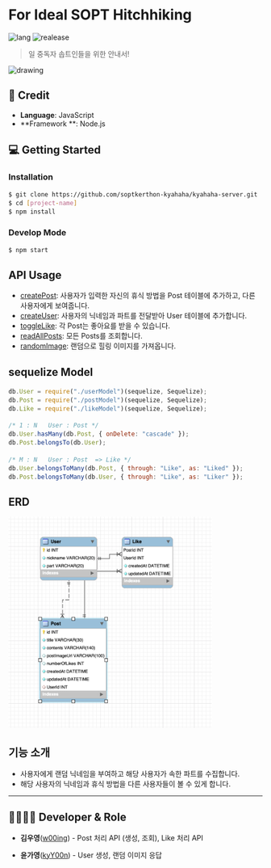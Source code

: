 # For Ideal SOPT Hitchhiking

![lang](https://img.shields.io/badge/Language-JavaScript-blue)  ![realease](https://img.shields.io/badge/release-v1.0.0-yellow)

> 일 중독자 솝트인들을 위한 안내서!

<img src="./images/logo.png" alt="drawing" width="200"/>

## 🔧 Credit

- **Language**: JavaScript
- **Framework **: Node.js

## 💻 Getting Started

### Installation

```bash
$ git clone https://github.com/soptkerthon-kyahaha/kyahaha-server.git
$ cd [project-name]
$ npm install
```

### Develop Mode

```
$ npm start
```
## API Usage

- [createPost](https://github.com/soptkerthon-kyahaha/kyahaha-server/wiki/createPost): 사용자가 입력한 자신의 휴식 방법을 Post 테이블에 추가하고, 다른 사용자에게 보여줍니다.
- [createUser](https://github.com/soptkerthon-kyahaha/kyahaha-server/wiki/createUser): 사용자의 닉네임과 파트를 전달받아 User 테이블에 추가합니다. 
- [toggleLike](https://github.com/soptkerthon-kyahaha/kyahaha-server/wiki/toggleLike): 각 Post는 좋아요를 받을 수 있습니다.
- [readAllPosts](https://github.com/soptkerthon-kyahaha/kyahaha-server/wiki/toggleLike): 모든 Posts를 조회합니다.
- [randomImage](https://github.com/soptkerthon-kyahaha/kyahaha-server/wiki/randomImage): 랜덤으로 힐링 이미지를 가져옵니다.

## sequelize Model

```javascript
db.User = require("./userModel")(sequelize, Sequelize);
db.Post = require("./postModel")(sequelize, Sequelize);
db.Like = require("./likeModel")(sequelize, Sequelize);

/* 1 : N   User : Post */
db.User.hasMany(db.Post, { onDelete: "cascade" });
db.Post.belongsTo(db.User);

/* M : N   User : Post  => Like */
db.User.belongsToMany(db.Post, { through: "Like", as: "Liked" });
db.Post.belongsToMany(db.User, { through: "Like", as: "Liker" });
```

## ERD

<img src='./public/images/erd.png' width='80%'>

## 기능 소개

- 사용자에게 랜덤 닉네임을 부여하고 해당 사용자가 속한 파트를 수집합니다.
- 해당 사용자의 닉네임과 휴식 방법을 다른 사용자들이 볼 수 있게 합니다.

------
## 👨‍👩‍👧‍👦 Developer & Role

- **김우영**([w00ing](https://github.com/w00ing)) - Post 처리 API (생성, 조회), Like 처리 API

- **윤가영**([kyY00n](https://github.com/kyY00n)) - User 생성, 랜덤 이미지 응답